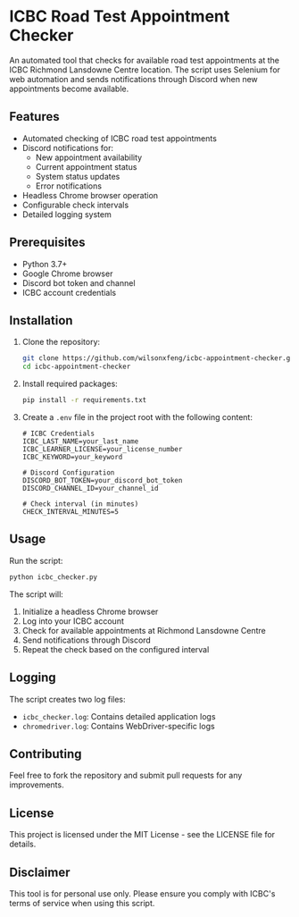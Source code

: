 # ICBC Road Test Appointment Checker

An automated tool that checks for available road test appointments at the ICBC Richmond Lansdowne Centre location. The script uses Selenium for web automation and sends notifications through Discord when new appointments become available.

## Features

- Automated checking of ICBC road test appointments
- Discord notifications for:
  - New appointment availability
  - Current appointment status
  - System status updates
  - Error notifications
- Headless Chrome browser operation
- Configurable check intervals
- Detailed logging system

## Prerequisites

- Python 3.7+
- Google Chrome browser
- Discord bot token and channel
- ICBC account credentials

## Installation

1. Clone the repository:
   ```bash
   git clone https://github.com/wilsonxfeng/icbc-appointment-checker.git
   cd icbc-appointment-checker
   ```

2. Install required packages:
   ```bash
   pip install -r requirements.txt
   ```

3. Create a `.env` file in the project root with the following content:
   ```
   # ICBC Credentials
   ICBC_LAST_NAME=your_last_name
   ICBC_LEARNER_LICENSE=your_license_number
   ICBC_KEYWORD=your_keyword

   # Discord Configuration
   DISCORD_BOT_TOKEN=your_discord_bot_token
   DISCORD_CHANNEL_ID=your_channel_id

   # Check interval (in minutes)
   CHECK_INTERVAL_MINUTES=5
   ```

## Usage

Run the script:
```bash
python icbc_checker.py
```

The script will:
1. Initialize a headless Chrome browser
2. Log into your ICBC account
3. Check for available appointments at Richmond Lansdowne Centre
4. Send notifications through Discord
5. Repeat the check based on the configured interval

## Logging

The script creates two log files:
- `icbc_checker.log`: Contains detailed application logs
- `chromedriver.log`: Contains WebDriver-specific logs

## Contributing

Feel free to fork the repository and submit pull requests for any improvements.

## License

This project is licensed under the MIT License - see the LICENSE file for details.

## Disclaimer

This tool is for personal use only. Please ensure you comply with ICBC's terms of service when using this script. 

